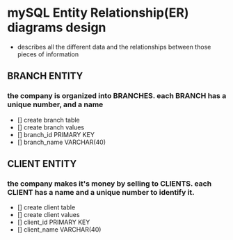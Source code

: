 # mySQL Entity Relationship(ER) diagrams design

- describes all the different data and the relationships between those pieces of information

## BRANCH ENTITY

### the company is organized into **BRANCHES**. each **BRANCH** has a unique number, and a name

- [] create branch table
- [] create branch values
- [] branch_id PRIMARY KEY
- [] branch_name VARCHAR(40)

## CLIENT ENTITY

### the company makes it's money by selling to **CLIENTS**. each **CLIENT** has a name and a unique number to identify it.

- [] create client table
- [] create client values
- [] client_id PRIMARY KEY
- [] client_name VARCHAR(40)
